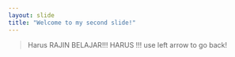 ```yaml
---
layout: slide
title: "Welcome to my second slide!"
---
```

> Harus RAJIN BELAJAR!!! HARUS !!!
use left arrow to go back!
